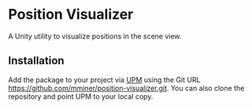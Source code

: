 # Position Visualizer

A Unity utility to visualize positions in the scene view.

## Installation

Add the package to your project via
[UPM](https://docs.unity3d.com/Manual/upm-ui.html) using the Git URL
https://github.com/mminer/position-visualizer.git. You can also clone the
repository and point UPM to your local copy.
